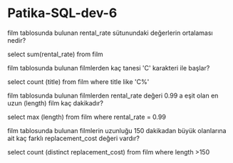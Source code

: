 # Patika-SQL-dev-6

film tablosunda bulunan rental_rate sütunundaki değerlerin ortalaması nedir?

select sum(rental_rate) from film

film tablosunda bulunan filmlerden kaç tanesi 'C' karakteri ile başlar?

select count (title) from film
where title like 'C%'

film tablosunda bulunan filmlerden rental_rate değeri 0.99 a eşit olan en uzun (length) film kaç dakikadır?

select max (length) from film
where rental_rate = 0.99

film tablosunda bulunan filmlerin uzunluğu 150 dakikadan büyük olanlarına ait kaç farklı replacement_cost değeri vardır?

select count (distinct replacement_cost) from film
where length >150

